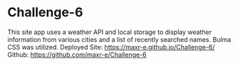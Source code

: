 # Challenge-6
This site app uses a weather API and local storage to display weather information from various cities and a list of recently searched names.
Bulma CSS was utilized.
Deployed Site: https://maxr-e.github.io/Challenge-6/
Github: https://github.com/maxr-e/Challenge-6

